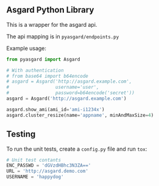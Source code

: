 Asgard Python Library
---------------------

This is a wrapper for the asgard api.

The api mapping is in `pyasgard/endpoints.py`

Example usage:
```python
from pyasgard import Asgard

# With authentication
# from base64 import b64encode
# asgard = Asgard('http://asgard.example.com',
#                 username='user',
#                 password=b64encode('secret'))
asgard = Asgard('http://asgard.example.com')

asgard.show_ami(ami_id='ami-i1234x')
asgard.cluster_resize(name='appname', minAndMaxSize=4)
```

## Testing
To run the unit tests, create a `config.py` file and run `tox`:

```python
# Unit test contants
ENC_PASSWD = 'dGVzdHBhc3N3ZA=='
URL = 'http://asgard.demo.com'
USERNAME = 'happydog'
```
